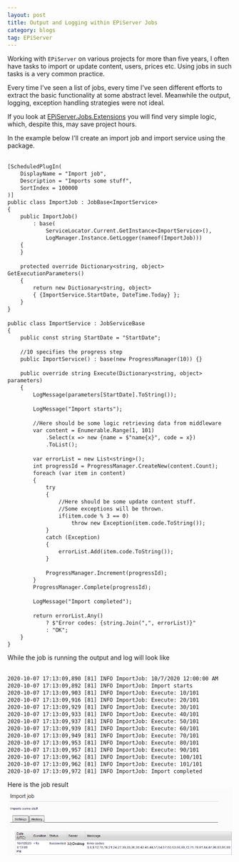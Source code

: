 ```yaml
---
layout: post
title: Output and Logging within EPiServer Jobs
category: blogs
tag: EPiServer
---
```



Working with `EPiServer` on various projects for more than five years, I often have tasks to import or update content, users, prices etc. Using jobs in such tasks is a very common practice. 

Every time I've seen a list of jobs, every time I've seen different efforts to extract the basic functionality at some abstract level. Meanwhile the output, logging, exception handling strategies were not ideal.

If you look at <a href="https://github.com/akovanev/EPiServer.Jobs.Extensions/">EPiServer.Jobs.Extensions</a> you will find very simple logic, which, despite this, may save project hours. 

In the example below I'll create an import job and import service using the package.
<pre><code class="language-cs">
[ScheduledPlugIn(
    DisplayName = "Import job",
    Description = "Imports some stuff",
    SortIndex = 100000
)]
public class ImportJob : JobBase&lt;ImportService&gt;
{
    public ImportJob()
        : base(
            ServiceLocator.Current.GetInstance&lt;ImportService&gt;(),
            LogManager.Instance.GetLogger(nameof(ImportJob)))
    {
    }

    protected override Dictionary&lt;string, object&gt; GetExecutionParameters()
    {
        return new Dictionary&lt;string, object&gt; 
		{ {ImportService.StartDate, DateTime.Today} };
    }
}

public class ImportService : JobServiceBase
{
    public const string StartDate = "StartDate";

	//10 specifies the progress step
    public ImportService() : base(new ProgressManager(10)) {}

    public override string Execute(Dictionary&lt;string, object&gt; parameters)
    {
        LogMessage(parameters[StartDate].ToString());

        LogMessage("Import starts");

		//Here should be some logic retrieving data from middleware
        var content = Enumerable.Range(1, 101)
            .Select(x => new {name = $"name{x}", code = x})
            .ToList();

        var errorList = new List&lt;string&gt;();
        int progressId = ProgressManager.CreateNew(content.Count);
        foreach (var item in content)
        {
            try
            {
				//Here should be some update content stuff. 
				//Some exceptions will be thrown.
                if(item.code % 3 == 0) 
					throw new Exception(item.code.ToString());
            }
            catch (Exception)
            {
                errorList.Add(item.code.ToString());
            }

            ProgressManager.Increment(progressId);
        }
        ProgressManager.Complete(progressId);

        LogMessage("Import completed");

        return errorList.Any()
            ? $"Error codes: {string.Join(",", errorList)}"
            : "OK";
    }
}
</code></pre>

While the job is running the output and log will look like

<pre><code class="nohighlight">
2020-10-07 17:13:09,890 [81] INFO ImportJob: 10/7/2020 12:00:00 AM
2020-10-07 17:13:09,892 [81] INFO ImportJob: Import starts
2020-10-07 17:13:09,903 [81] INFO ImportJob: Execute: 10/101
2020-10-07 17:13:09,916 [81] INFO ImportJob: Execute: 20/101
2020-10-07 17:13:09,929 [81] INFO ImportJob: Execute: 30/101
2020-10-07 17:13:09,933 [81] INFO ImportJob: Execute: 40/101
2020-10-07 17:13:09,937 [81] INFO ImportJob: Execute: 50/101
2020-10-07 17:13:09,939 [81] INFO ImportJob: Execute: 60/101
2020-10-07 17:13:09,949 [81] INFO ImportJob: Execute: 70/101
2020-10-07 17:13:09,953 [81] INFO ImportJob: Execute: 80/101
2020-10-07 17:13:09,957 [81] INFO ImportJob: Execute: 90/101
2020-10-07 17:13:09,962 [81] INFO ImportJob: Execute: 100/101
2020-10-07 17:13:09,962 [81] INFO ImportJob: Execute: 101/101
2020-10-07 17:13:09,972 [81] INFO ImportJob: Import completed
</code></pre>

Here is the job result <img src="/public/imj.png">
